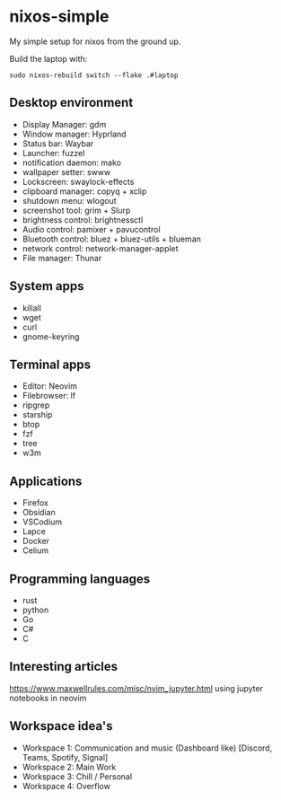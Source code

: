 # nixos-simple
My simple setup for nixos from the ground up.


Build the laptop with:

```
sudo nixos-rebuild switch --flake .#laptop
```

## Desktop environment

- Display Manager: gdm
- Window manager: Hyprland
- Status bar: Waybar
- Launcher: fuzzel
- notification daemon: mako
- wallpaper setter: swww
- Lockscreen: swaylock-effects
- clipboard manager: copyq + xclip
- shutdown menu: wlogout
- screenshot tool: grim + Slurp
- brightness control: brightnessctl
- Audio control: pamixer + pavucontrol
- Bluetooth control: bluez + bluez-utils + blueman
- network control: network-manager-applet
- File manager: Thunar

## System apps

- killall
- wget
- curl
- gnome-keyring

## Terminal apps

- Editor: Neovim
- Filebrowser: lf
- ripgrep
- starship
- btop
- fzf
- tree
- w3m

## Applications

- Firefox
- Obsidian
- VSCodium
- Lapce
- Docker
- Celium

## Programming languages
- rust
- python
- Go
- C#
- C

## Interesting articles

https://www.maxwellrules.com/misc/nvim_jupyter.html using jupyter notebooks in neovim

## Workspace idea's

- Workspace 1: Communication and music (Dashboard like) [Discord, Teams, Spotify, Signal]
- Workspace 2: Main Work
- Workspace 3: Chill / Personal
- Workspace 4: Overflow
